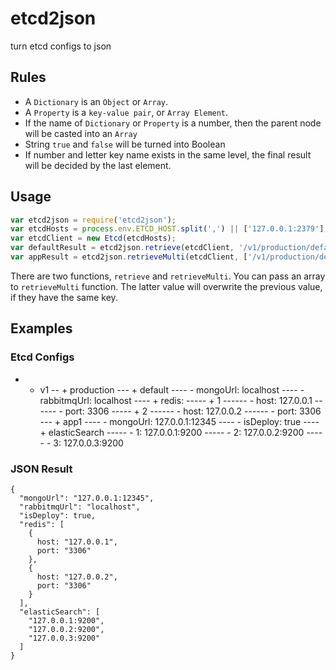 # etcd2json
turn etcd configs to json

## Rules
- A `Dictionary` is an `Object` or `Array`.
- A `Property` is a `key-value pair`, or `Array Element`.
- If the name of `Dictionary` or `Property` is a number, then the parent node will be casted into an `Array`
- String `true` and `false` will be turned into Boolean
- If number and letter key name exists in the same level, the final result will be decided by the last element.

## Usage
```javascript
var etcd2json = require('etcd2json');
var etcdHosts = process.env.ETCD_HOST.split(',') || ['127.0.0.1:2379'];
var etcdClient = new Etcd(etcdHosts);
var defaultResult = etcd2json.retrieve(etcdClient, '/v1/production/default');
var appResult = etcd2json.retrieveMulti(etcdClient, ['/v1/production/default', '/v1/production/app1']);
```

There are two functions, `retrieve` and `retrieveMulti`.
You can pass an array to `retrieveMulti` function. The latter value will overwrite the previous value, if they have the same key.

## Examples
### Etcd Configs
- + v1
-- + production
--- + default
---- - mongoUrl: localhost
---- - rabbitmqUrl: localhost
---- + redis:
----- + 1
------ - host: 127.0.0.1
------ - port: 3306
----- + 2
------ - host: 127.0.0.2
------ - port: 3306
--- + app1
---- - mongoUrl: 127.0.0.1:12345
---- - isDeploy: true
---- + elasticSearch
----- - 1: 127.0.0.1:9200
----- - 2: 127.0.0.2:9200
----- - 3: 127.0.0.3:9200

### JSON Result
```
{
  "mongoUrl": "127.0.0.1:12345",
  "rabbitmqUrl": "localhost",
  "isDeploy": true,
  "redis": [
    {
      host: "127.0.0.1",
      port: "3306"
    },
    {
      host: "127.0.0.2",
      port: "3306"
    }
  ],
  "elasticSearch": [
    "127.0.0.1:9200",
    "127.0.0.2:9200",
    "127.0.0.3:9200"
  ]
}
```

